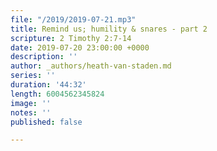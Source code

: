 ```yaml
---
file: "/2019/2019-07-21.mp3"
title: Remind us; humility & snares - part 2
scripture: 2 Timothy 2:7-14
date: 2019-07-20 23:00:00 +0000
description: ''
author: _authors/heath-van-staden.md
series: ''
duration: '44:32'
length: 6004562345824
image: ''
notes: ''
published: false

---
```

